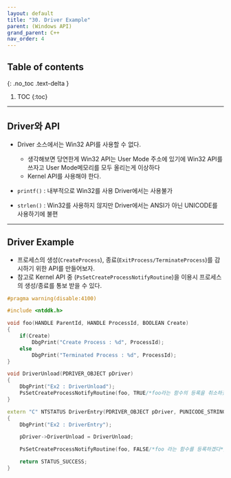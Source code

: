```yaml
---
layout: default
title: "30. Driver Example"
parent: (Windows API)
grand_parent: C++
nav_order: 4
---
```


## Table of contents
{: .no_toc .text-delta }

1. TOC
{:toc}

---

## Driver와 API

* Driver 소스에서는 Win32 API를 사용할 수 없다.
    * 생각해보면 당연한게 Win32 API는 User Mode 주소에 있기에 Win32 API를 쓰자고 User Mode메모리를 모두 올리는게 이상하다
    * Kernel API를 사용해야 한다.

* `printf()` : 내부적으로 Win32를 사용 Driver에서는 사용불가
* `strlen()` : Win32를 사용하지 않지만 Driver에서는 ANSI가 아닌 UNICODE를 사용하기에 불편

---

## Driver Example

* 프로세스의 생성(`CreateProcess`), 종료(`ExitProcess/TerminateProcess`)를 감시하기 위한 API를 만들어보자.
* 참고로 Kernel API 중 (`PsSetCreateProcessNotifyRoutine`)을 이용시 프로세스의 생성/종료를 통보 받을 수 있다.

```cpp
#pragma warning(disable:4100)

#include <ntddk.h>

void foo(HANDLE ParentId, HANDLE ProcessId, BOOLEAN Create)
{
    if(Create)
        DbgPrint("Create Process : %d", ProcessId);
    else
        DbgPrint("Terminated Process : %d", ProcessId);
}

void DriverUnload(PDRIVER_OBJECT pDriver)
{
    DbgPrint("Ex2 : DriverUnload");
    PsSetCreateProcessNotifyRoutine(foo, TRUE/*foo라는 함수의 등록을 취소하겠다*/);
}

extern "C" NTSTATUS DriverEntry(PDRIVER_OBJECT pDriver, PUNICODE_STRING pRegPath)
{
    DbgPrint("Ex2 : DriverEntry");

    pDriver->DriverUnload = DriverUnload;

    PsSetCreateProcessNotifyRoutine(foo, FALSE/*foo 라는 함수를 등록하겠다*/);

    return STATUS_SUCCESS;
}
```

